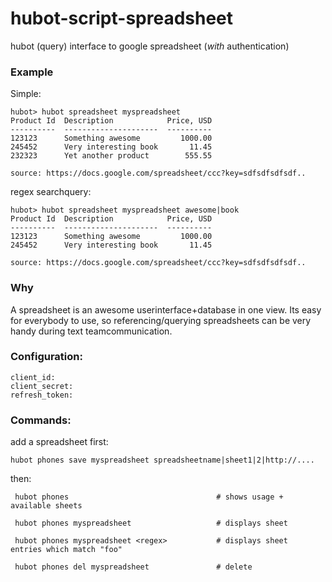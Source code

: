 hubot-script-spreadsheet
========================

hubot (query) interface to google spreadsheet (*with* authentication)


### Example

Simple:

    hubot> hubot spreadsheet myspreadsheet
    Product Id  Description            Price, USD
    ----------  ---------------------  ----------
    123123      Something awesome         1000.00
    245452      Very interesting book       11.45
    232323      Yet another product        555.55
    
    source: https://docs.google.com/spreadsheet/ccc?key=sdfsdfsdfsdf..

regex searchquery:
    
    hubot> hubot spreadsheet myspreadsheet awesome|book
    Product Id  Description            Price, USD
    ----------  ---------------------  ----------
    123123      Something awesome         1000.00
    245452      Very interesting book       11.45
    
    source: https://docs.google.com/spreadsheet/ccc?key=sdfsdfsdfsdf..

### Why

A spreadsheet is an awesome userinterface+database in one view.
Its easy for everybody to use, so referencing/querying spreadsheets can be very handy during text teamcommunication.

###  Configuration:

    client_id: 
    client_secret:
    refresh_token:

### Commands:

add a spreadsheet first: 

    hubot phones save myspreadsheet spreadsheetname|sheet1|2|http://....

then:

     hubot phones                                 # shows usage + available sheets

     hubot phones myspreadsheet                   # displays sheet

     hubot phones myspreadsheet <regex>           # displays sheet  entries which match "foo"
     
     hubot phones del myspreadsheet               # delete
